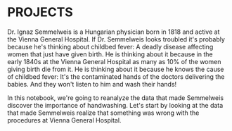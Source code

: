 # PROJECTS
 Dr. Ignaz Semmelweis is a Hungarian physician born in 1818 and active at the Vienna General Hospital. 
If Dr. Semmelweis looks troubled it's probably because he's thinking about childbed fever: 
A  deadly disease affecting women that just have given birth. 
He is thinking about it because in the early 1840s at the Vienna General Hospital as many as 10% of the women giving birth die from it.
He is thinking about it because he knows the cause of childbed fever: It's the contaminated hands of the doctors delivering the babies. 
And they won't listen to him and wash their hands!

In this notebook, we're going to reanalyze the data that made Semmelweis discover the importance of handwashing. 
Let's start by looking at the data that made Semmelweis realize that something was wrong with the procedures at Vienna General Hospital.
